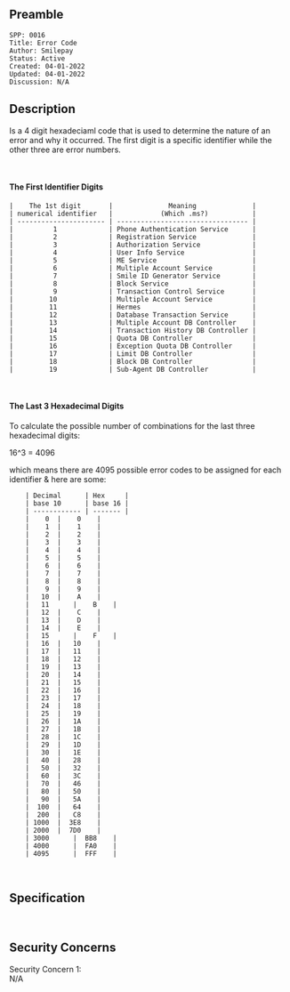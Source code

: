 ## Preamble

```
SPP: 0016
Title: Error Code
Author: Smilepay
Status: Active
Created: 04-01-2022
Updated: 04-01-2022
Discussion: N/A
```

## Description
Is a 4 digit hexadeciaml code that is used to determine the nature of an error and why it occurred. The first digit is a specific identifier while the other three are error numbers.

<br />

#### The First Identifier Digits
```
|    The 1st digit       |              Meaning              |
| numerical identifier   |            (Which .ms?)           |  
| ---------------------- | --------------------------------- |
|          1             | Phone Authentication Service      |
|          2             | Registration Service              |
|          3             | Authorization Service             |
|          4             | User Info Service                 |
|          5             | ME Service                        |
|          6             | Multiple Account Service          |
|          7             | Smile ID Generator Service        |
|          8             | Block Service                     |
|          9             | Transaction Control Service       |
|         10             | Multiple Account Service          |
|         11             | Hermes                            |
|         12             | Database Transaction Service      |
|         13             | Multiple Account DB Controller    |
|         14             | Transaction History DB Controller |
|         15             | Quota DB Controller               |
|         16             | Exception Quota DB Controller     |
|         17             | Limit DB Controller               |
|         18             | Block DB Controller               |
|         19             | Sub-Agent DB Controller           |    
```

<br />

#### The Last 3 Hexadecimal Digits
To calculate the possible number of combinations for the last three hexadecimal digits: <br /> 

16^3 = 4096
                   
which means there are 4095 possible error codes to be assigned for each identifier & here are some:
``` 
    | Decimal      | Hex     | 
    | base 10      | base 16 |
    | ------------ | ------- |
    |    0	|    0    |
    |    1	|    1    |
    |    2	|    2    |
    |    3	|    3    |
    |    4	|    4    |
    |    5	|    5    |
    |    6	|    6    |
    |    7	|    7    |
    |    8	|    8    |
    |    9	|    9    |
    |   10	|    A    |
    |   11      |    B    |
    |   12	|    C    |
    |   13	|    D    |
    |   14	|    E    |
    |   15      |    F    |
    |   16	|   10    |
    |   17	|   11    |
    |   18	|   12    |
    |   19	|   13    |
    |   20	|   14    |
    |   21	|   15    |
    |   22	|   16    |
    |   23	|   17    |
    |   24	|   18    |
    |   25	|   19    |
    |   26	|   1A    |
    |   27	|   1B    |
    |   28	|   1C    |
    |   29	|   1D    |
    |   30	|   1E    |
    |   40	|   28    |
    |   50	|   32    |
    |   60	|   3C    |
    |   70	|   46    |
    |   80	|   50    |
    |   90	|   5A    |
    |  100	|   64    |
    |  200	|   C8    |
    | 1000	|  3E8    |
    | 2000	|  7D0    |
    | 3000      |  BB8    |
    | 4000      |  FA0    |
    | 4095      |  FFF    |
```

<br />

## Specification
<br />

## Security Concerns
Security Concern 1: <br />
N/A
